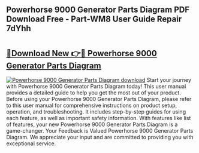 ## Powerhorse 9000 Generator Parts Diagram PDF Download Free - Part-WM8 User Guide Repair 7dYhh

# <h2><a href="http://dfkwsbk.blite.top/?on=Powerhorse+9000+Generator+Parts+Diagram">🔗Download New 👉🔴 Powerhorse 9000 Generator Parts Diagram</a></h2>

[![Powerhorse 9000 Generator Parts Diagram download](https://i.imgur.com/lujVjoI.png)](http://dfkwsbk.blite.top/?on=Powerhorse+9000+Generator+Parts+Diagram)
Start your journey with Powerhorse 9000 Generator Parts Diagram today! This user manual provides a detailed guide to help you get the most out of your product. Before using your Powerhorse 9000 Generator Parts Diagram, please refer to this user manual for comprehensive instructions on product setup, operation, and troubleshooting. It includes step-by-step guides for using each feature, as well as important safety information. With features like list of features, your new Powerhorse 9000 Generator Parts Diagram is a game-changer. Your Feedback is Valued Powerhorse 9000 Generator Parts Diagram. We appreciate your input and are committed to providing you with exceptional service.
